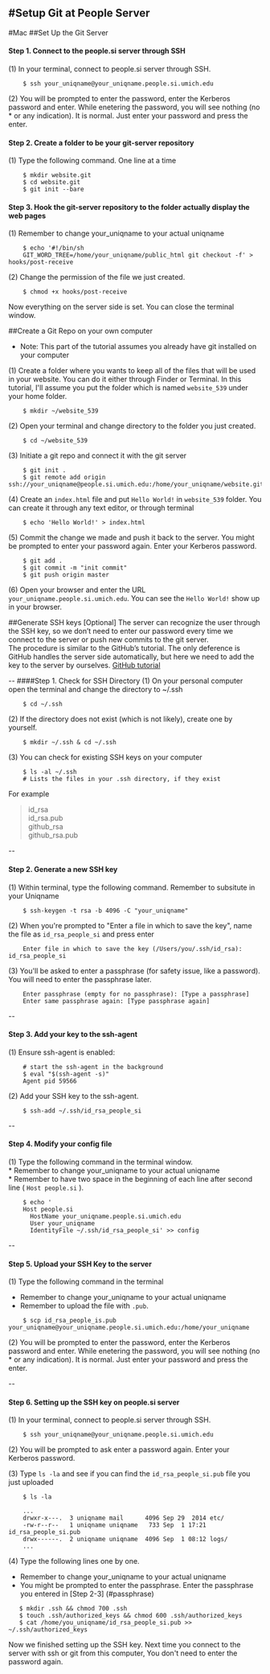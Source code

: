 #Setup Git at People Server
--
#Mac
##Set Up the Git Server
#### Step 1. Connect to the people.si server through SSH
(1) In your terminal, connect to people.si server through SSH.

```
	$ ssh your_uniqname@your_uniqname.people.si.umich.edu
```

(2) You will be prompted to enter the password, enter the Kerberos password and enter. While enetering the password, you will see nothing (no * or any indication). It is normal. Just enter your password and press the enter.

#### Step 2. Create a folder to be your git-server repository
(1) Type the following command. One line at a time

```
	$ mkdir website.git
	$ cd website.git
	$ git init --bare
```

#### Step 3. Hook the git-server repository to the folder actually display the web pages
(1) Remember to change your_uniqname to your actual uniqname

```
	$ echo '#!/bin/sh
	GIT_WORD_TREE=/home/your_uniqname/public_html git checkout -f' > hooks/post-receive
```

(2) Change the permission of the file we just created.

```
	$ chmod +x hooks/post-receive
```

Now everything on the server side is set. You can close the terminal window.

##Create a Git Repo on your own computer
* Note: This part of the tutorial assumes you already have git installed on your computer  

(1) Create a folder where you wants to keep all of the files that will be used in your website. You can do it either through Finder or Terminal. In this tutorial, I'll assume you put the folder which is named `website_539` under your home folder.

```
	$ mkdir ~/website_539
```

(2) Open your terminal and change directory to the folder you just created.

```
	$ cd ~/website_539
```

(3) Initiate a git repo and connect it with the git server

```
	$ git init .
	$ git remote add origin ssh://your_uniqname@people.si.umich.edu:/home/your_uniqname/website.git
```

(4) Create an `index.html` file and put `Hello World!` in `website_539` folder. You can create it through any text editor, or through terminal

```
	$ echo 'Hello World!' > index.html
```

(5) Commit the change we made and push it back to the server. You might be prompted to enter your password again. Enter your Kerberos password.

```
	$ git add .
	$ git commit -m "init commit"
	$ git push origin master
```

(6) Open your browser and enter the URL `your_uniqname.people.si.umich.edu`. You can see the `Hello World!` show up in your browser.




##Generate SSH keys [Optional]The server can recognize the user through the SSH key, so we don’t need to enter our password every time we connect to the server or push new commits to the git server.  
The procedure is similar to the GitHub’s tutorial. The only deference is GitHub handles the server side automatically, but here we need to add the key to the server by ourselves. [GitHub tutorial](https://help.github.com/articles/generating-ssh-keys/)  

--
####Step 1. Check for SSH Directory
(1) On your personal computer open the terminal and change the directory to ~/.ssh  

```
	$ cd ~/.ssh
```  

(2) If the directory does not exist (which is not likely), create one by yourself.  

```
	$ mkdir ~/.ssh & cd ~/.ssh
```

(3) You can check for existing SSH keys on your computer

```
	$ ls -al ~/.ssh
	# Lists the files in your .ssh directory, if they exist
```
	
For example
> id_rsa  
> id_rsa.pub  
> github_rsa  
> github_rsa.pub  
 
 

--
#### Step 2. Generate a new SSH key
(1) Within terminal, type the following command. Remember to subsitute in your Uniqname

```
	$ ssh-keygen -t rsa -b 4096 -C "your_uniqname"
```

(2) When you're prompted to "Enter a file in which to save the key", name the file as `id_rsa_people_si` and press enter

```
	Enter file in which to save the key (/Users/you/.ssh/id_rsa): id_rsa_people_si
```
	
(3) <a name="passphrase"></a>You'll be asked to enter a passphrase (for safety issue, like a password). You will need to enter the passphrase later.

```	
	Enter passphrase (empty for no passphrase): [Type a passphrase]
	Enter same passphrase again: [Type passphrase again]
```
	
--
#### Step 3. Add your key to the ssh-agent
(1) Ensure ssh-agent is enabled:  

```
	# start the ssh-agent in the background
	$ eval "$(ssh-agent -s)"
	Agent pid 59566
```

(2) Add your SSH key to the ssh-agent.

```
	$ ssh-add ~/.ssh/id_rsa_people_si
``` 
--

#### Step 4. Modify your config file
(1) Type the following command in the terminal window.  
	* Remember to change your_uniqname to your actual uniqname  
	* Remember to have two space in the beginning of each line after second line ( ```Host people.si``` ).

```
	$ echo '
	Host people.si
	  HostName your_uniqname.people.si.umich.edu
	  User your_uniqname
	  IdentityFile ~/.ssh/id_rsa_people_si' >> config
```
--

#### Step 5. Upload your SSH Key to the server

(1) Type the following command in the terminal  
* Remember to change your_uniqname to your actual uniqname
* Remember to upload the file with `.pub`.

```
	$ scp id_rsa_people_is.pub your_uniqname@your_uniqname.people.si.umich.edu:/home/your_uniqname
```

(2) You will be prompted to enter the password, enter the Kerberos password and enter. While enetering the password, you will see nothing (no * or any indication). It is normal. Just enter your password and press the enter.

--

#### Step 6. Setting up the SSH key on people.si server
(1) In your terminal, connect to people.si server through SSH.

```
	$ ssh your_uniqname@your_uniqname.people.si.umich.edu
```

(2) You will be prompted to ask enter a password again. Enter your Kerberos password.

(3) Type `ls -la` and see if you can find the `id_rsa_people_si.pub` file you just uploaded

```
	$ ls -la
	
	...
	drwxr-x---.  3 uniqname mail      4096 Sep 29  2014 etc/
	-rw-r--r--   1 uniqname uniqname   733 Sep  1 17:21 id_rsa_people_si.pub
	drwx------.  2 uniqname uniqname  4096 Sep  1 08:12 logs/
	...
```

(4) Type the following lines one by one.
* Remember to change your_uniqname to your actual uniqname
* You might be prompted to enter the passphrase. Enter the passphrase you entered in [Step 2-3] (#passphrase)

```
   $ mkdir .ssh && chmod 700 .ssh
   $ touch .ssh/authorized_keys && chmod 600 .ssh/authorized_keys
   $ cat /home/you_uniqname/id_rsa_people_si.pub >> ~/.ssh/authorized_keys
```

Now we finished setting up the SSH key. Next time you connect to the server with ssh or git from this computer, You don't need to enter the password again.
  

	




	
